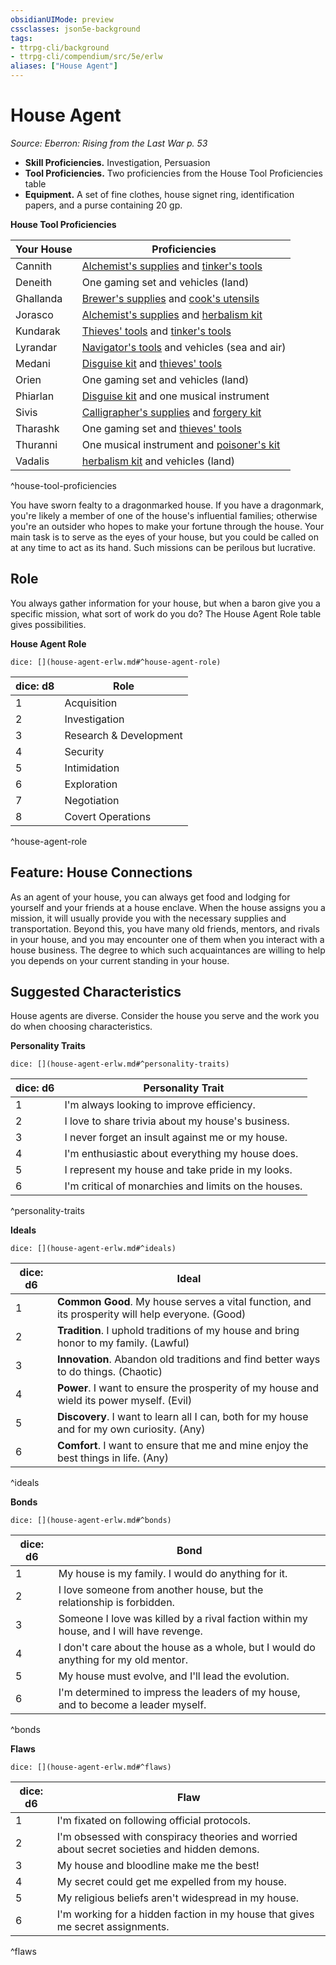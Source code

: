 ```yaml
---
obsidianUIMode: preview
cssclasses: json5e-background
tags:
- ttrpg-cli/background
- ttrpg-cli/compendium/src/5e/erlw
aliases: ["House Agent"]
---
```

# House Agent
*Source: Eberron: Rising from the Last War p. 53*  

- **Skill Proficiencies.** Investigation, Persuasion  
- **Tool Proficiencies.** Two proficiencies from the House Tool Proficiencies table  
- **Equipment.** A set of fine clothes, house signet ring, identification papers, and a purse containing 20 gp.  

**House Tool Proficiencies**

| Your House | Proficiencies |
|------------|---------------|
| Cannith | [Alchemist's supplies](alchemists-supplies-xphb.md) and [tinker's tools](tinkers-tools-xphb.md) |
| Deneith | One gaming set and vehicles (land) |
| Ghallanda | [Brewer's supplies](brewers-supplies-xphb.md) and [cook's utensils](cooks-utensils-xphb.md) |
| Jorasco | [Alchemist's supplies](alchemists-supplies-xphb.md) and [herbalism kit](herbalism-kit-xphb.md) |
| Kundarak | [Thieves' tools](thieves-tools-xphb.md) and [tinker's tools](tinkers-tools-xphb.md) |
| Lyrandar | [Navigator's tools](navigators-tools-xphb.md) and vehicles (sea and air) |
| Medani | [Disguise kit](disguise-kit-xphb.md) and [thieves' tools](thieves-tools-xphb.md) |
| Orien | One gaming set and vehicles (land) |
| Phiarlan | [Disguise kit](disguise-kit-xphb.md) and one musical instrument |
| Sivis | [Calligrapher's supplies](calligraphers-supplies-xphb.md) and [forgery kit](forgery-kit-xphb.md) |
| Tharashk | One gaming set and [thieves' tools](thieves-tools-xphb.md) |
| Thuranni | One musical instrument and [poisoner's kit](poisoners-kit-xphb.md) |
| Vadalis | [herbalism kit](herbalism-kit-xphb.md) and vehicles (land) |
^house-tool-proficiencies

You have sworn fealty to a dragonmarked house. If you have a dragonmark, you're likely a member of one of the house's influential families; otherwise you're an outsider who hopes to make your fortune through the house. Your main task is to serve as the eyes of your house, but you could be called on at any time to act as its hand. Such missions can be perilous but lucrative.

## Role

You always gather information for your house, but when a baron give you a specific mission, what sort of work do you do? The House Agent Role table gives possibilities.

**House Agent Role**

`dice: [](house-agent-erlw.md#^house-agent-role)`

| dice: d8 | Role |
|----------|------|
| 1 | Acquisition |
| 2 | Investigation |
| 3 | Research & Development |
| 4 | Security |
| 5 | Intimidation |
| 6 | Exploration |
| 7 | Negotiation |
| 8 | Covert Operations |
^house-agent-role

## Feature: House Connections

As an agent of your house, you can always get food and lodging for yourself and your friends at a house enclave. When the house assigns you a mission, it will usually provide you with the necessary supplies and transportation. Beyond this, you have many old friends, mentors, and rivals in your house, and you may encounter one of them when you interact with a house business. The degree to which such acquaintances are willing to help you depends on your current standing in your house.

## Suggested Characteristics

House agents are diverse. Consider the house you serve and the work you do when choosing characteristics.

**Personality Traits**

`dice: [](house-agent-erlw.md#^personality-traits)`

| dice: d6 | Personality Trait |
|----------|-------------------|
| 1 | I'm always looking to improve efficiency. |
| 2 | I love to share trivia about my house's business. |
| 3 | I never forget an insult against me or my house. |
| 4 | I'm enthusiastic about everything my house does. |
| 5 | I represent my house and take pride in my looks. |
| 6 | I'm critical of monarchies and limits on the houses. |
^personality-traits

**Ideals**

`dice: [](house-agent-erlw.md#^ideals)`

| dice: d6 | Ideal |
|----------|-------|
| 1 | **Common Good**. My house serves a vital function, and its prosperity will help everyone. (Good) |
| 2 | **Tradition**. I uphold traditions of my house and bring honor to my family. (Lawful) |
| 3 | **Innovation**. Abandon old traditions and find better ways to do things. (Chaotic) |
| 4 | **Power**. I want to ensure the prosperity of my house and wield its power myself. (Evil) |
| 5 | **Discovery**. I want to learn all I can, both for my house and for my own curiosity. (Any) |
| 6 | **Comfort**. I want to ensure that me and mine enjoy the best things in life. (Any) |
^ideals

**Bonds**

`dice: [](house-agent-erlw.md#^bonds)`

| dice: d6 | Bond |
|----------|------|
| 1 | My house is my family. I would do anything for it. |
| 2 | I love someone from another house, but the relationship is forbidden. |
| 3 | Someone I love was killed by a rival faction within my house, and I will have revenge. |
| 4 | I don't care about the house as a whole, but I would do anything for my old mentor. |
| 5 | My house must evolve, and I'll lead the evolution. |
| 6 | I'm determined to impress the leaders of my house, and to become a leader myself. |
^bonds

**Flaws**

`dice: [](house-agent-erlw.md#^flaws)`

| dice: d6 | Flaw |
|----------|------|
| 1 | I'm fixated on following official protocols. |
| 2 | I'm obsessed with conspiracy theories and worried about secret societies and hidden demons. |
| 3 | My house and bloodline make me the best! |
| 4 | My secret could get me expelled from my house. |
| 5 | My religious beliefs aren't widespread in my house. |
| 6 | I'm working for a hidden faction in my house that gives me secret assignments. |
^flaws
